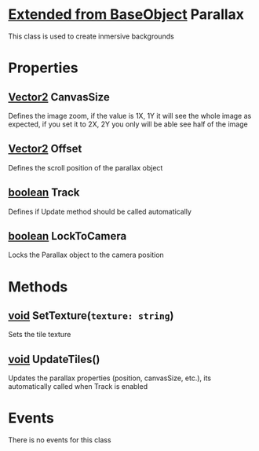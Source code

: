 <style>
  .md-content__button {
    display: none;
  }
</style>

# [Extended from BaseObject](BaseObject.md) Parallax 
This class is used to create inmersive backgrounds
	 
# Properties

## [Vector2](Vector2.md) CanvasSize
Defines the image zoom, if the value is 1X, 1Y it will see the whole image as expected, if you set it to 2X, 2Y you only will be able see half of the image
  
## [Vector2](Vector2.md) Offset
Defines the scroll position of the parallax object
  
## [boolean](boolean.md) Track
Defines if Update method should be called automatically
  
## [boolean](boolean.md) LockToCamera
Locks the Parallax object to the camera position



# Methods
## [void](https://create.roblox.com/docs/scripting/luau/nil) SetTexture(`texture: string`) 
 Sets the tile texture
	
## [void](https://create.roblox.com/docs/scripting/luau/nil) UpdateTiles() 
 Updates the parallax properties (position, canvasSize, etc.), its automatically called when Track is enabled
	


# Events
There is no events for this class


